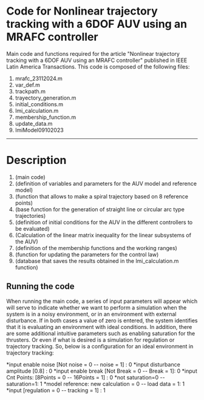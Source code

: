 # Code for Nonlinear trajectory tracking with a 6DOF AUV using an MRAFC controller
Main code and functions required for the article "Nonlinear trajectory tracking with a 6DOF AUV using an MRAFC controller" published in IEEE Latin America Transactions. This code is composed of the following files:

1) mrafc_23112024.m
2) var_def.m
3) trackpath.m
4) trayectory_generation.m
5) initial_conditions.m
6) lmi_calculation.m
7) membership_function.m
8) update_data.m
9) lmiModel09102023
------------------------------------------------
# Description
1) (main code)
2) (definition of variables and parameters for the AUV model and reference model)
3) (function that allows to make a spiral trajectory based on 8 reference points)
4) (base function for the generation of straight line or circular arc type trajectories)
5) (definition of initial conditions for the AUV in the different controllers to be evaluated)
6) (Calculation of the linear matrix inequality for the linear subsystems of the AUV)
7) (definition of the membership functions and the working ranges)
8) (function for updating the parameters for the control law)
9) (database that saves the results obtained in the lmi_calculation.m function)

## Running the code
When running the main code, a series of input parameters will appear which will serve to indicate whether we want 
to perform a simulation when the system is in a noisy environment, or in an environment with external disturbance. 
If in both cases a value of zero is entered, the system identifies that it is evaluating an environment with ideal 
conditions. In addition, there are some additional intuitive parameters such as enabling saturation for the 
thrusters. Or even if what is desired is a simulation for regulation or trajectory tracking. So, below is a 
configuration for an ideal environment in trajectory tracking:

*input enable noise [Not noise = 0 -- noise = 1] : 0
*input disturbance amplitude [0.8] : 0
*input enable break [Not Break = 0 -- Break = 1]: 0
*input Cnt Points: [8Points = 0 -- 16Points = 1] : 0
*not saturation=0 -- saturation=1: 1
*model reference: new calculation = 0 -- load data = 1: 1
*input [regulation  = 0 -- tracking = 1] : 1
